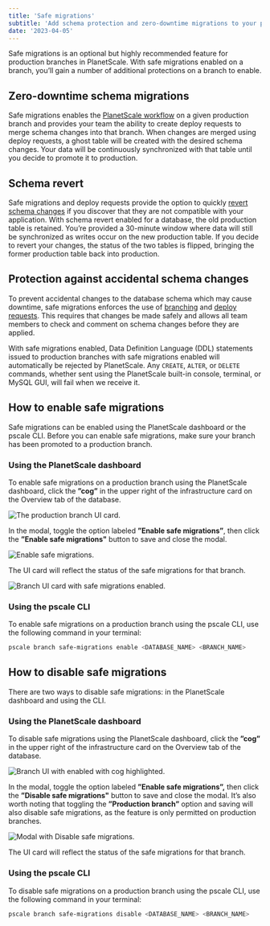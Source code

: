 ```yaml
---
title: 'Safe migrations'
subtitle: 'Add schema protection and zero-downtime migrations to your production branches.'
date: '2023-04-05'
---
```


Safe migrations is an optional but highly recommended feature for production branches in PlanetScale. With safe migrations enabled on a branch, you’ll gain a number of additional protections on a branch to enable.

## Zero-downtime schema migrations

Safe migrations enables the [PlanetScale workflow](/docs/concepts/planetscale-workflow) on a given production branch and provides your team the ability to create deploy requests to merge schema changes into that branch. When changes are merged using deploy requests, a ghost table will be created with the desired schema changes. Your data will be continuously synchronized with that table until you decide to promote it to production.

## Schema revert

Safe migrations and deploy requests provide the option to quickly [revert schema changes](/docs/concepts/deploy-requests#revert-a-schema-change) if you discover that they are not compatible with your application. With schema revert enabled for a database, the old production table is retained. You’re provided a 30-minute window where data will still be synchronized as writes occur on the new production table. If you decide to revert your changes, the status of the two tables is flipped, bringing the former production table back into production.

## Protection against accidental schema changes

To prevent accidental changes to the database schema which may cause downtime, safe migrations enforces the use of [branching](/docs/concepts/branching) and [deploy requests](/docs/concepts/deploy-requests). This requires that changes be made safely and allows all team members to check and comment on schema changes before they are applied.

With safe migrations enabled, Data Definition Language (DDL) statements issued to production branches with safe migrations enabled will automatically be rejected by PlanetScale. Any `CREATE`, `ALTER`, or `DELETE` commands, whether sent using the PlanetScale built-in console, terminal, or MySQL GUI, will fail when we receive it.

## How to enable safe migrations

Safe migrations can be enabled using the PlanetScale dashboard or the pscale CLI. Before you can enable safe migrations, make sure your branch has been promoted to a production branch.

### Using the PlanetScale dashboard

To enable safe migrations on a production branch using the PlanetScale dashboard, click the **”cog”** in the upper right of the infrastructure card on the Overview tab of the database.

![The production branch UI card.](/assets/docs/concepts/safe-migrations/production-branch-card-with-sm-disabled.png)

In the modal, toggle the option labeled **”Enable safe migrations”**, then click the **”Enable safe migrations"** button to save and close the modal.

![Enable safe migrations.](/assets/docs/concepts/safe-migrations/prod-branch-options-modal.png)

The UI card will reflect the status of the safe migrations for that branch.

![Branch UI card with safe migrations enabled.](/assets/docs/concepts/safe-migrations/production-branch-card-with-sm-enabled.png)

### Using the pscale CLI

To enable safe migrations on a production branch using the pscale CLI, use the following command in your terminal:

```bash
pscale branch safe-migrations enable <DATABASE_NAME> <BRANCH_NAME>
```

## How to disable safe migrations

There are two ways to disable safe migrations: in the PlanetScale dashboard and using the CLI.

### Using the PlanetScale dashboard

To disable safe migrations using the PlanetScale dashboard, click the **”cog”** in the upper right of the infrastructure card on the Overview tab of the database.

![Branch UI with enabled with cog highlighted.](/assets/docs/concepts/safe-migrations/prod-card-cog.png)

In the modal, toggle the option labeled **”Enable safe migrations”,** then click the **”Disable safe migrations"** button to save and close the modal. It’s also worth noting that toggling the **”Production branch”** option and saving will also disable safe migrations, as the feature is only permitted on production branches.

![Modal with Disable safe migrations.](/assets/docs/concepts/safe-migrations/disable-sm.png)

The UI card will reflect the status of the safe migrations for that branch.

### Using the pscale CLI

To disable safe migrations on a production branch using the pscale CLI, use the following command in your terminal:

```bash
pscale branch safe-migrations disable <DATABASE_NAME> <BRANCH_NAME>
```
